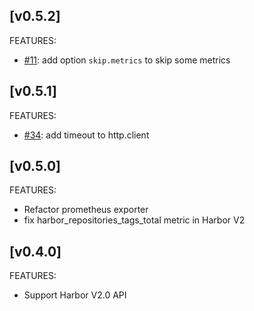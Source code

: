 ## [v0.5.2]

FEATURES:

- [#11](https://github.com/c4po/harbor_exporter/issues/11):  add option `skip.metrics` to skip some metrics

## [v0.5.1]

FEATURES:

- [#34](https://github.com/c4po/harbor_exporter/issues/34): add timeout to http.client

## [v0.5.0]

FEATURES:

- Refactor prometheus exporter
- fix harbor_repositories_tags_total metric in Harbor V2

## [v0.4.0]

FEATURES:

- Support Harbor V2.0 API

